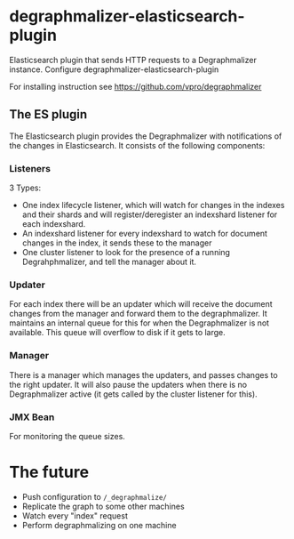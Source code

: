 degraphmalizer-elasticsearch-plugin
===================================

Elasticsearch plugin that sends HTTP requests to a Degraphmalizer instance.
Configure degraphmalizer-elasticsearch-plugin

For installing instruction see https://github.com/vpro/degraphmalizer


## The ES plugin

The Elasticsearch plugin provides the Degraphmalizer with notifications of the changes in Elasticsearch.
It consists of the following components:

### Listeners

3 Types:
- One index lifecycle listener, which will watch for changes in the indexes and their shards and will register/deregister an indexshard listener for each indexshard.
- An indexshard listener for every indexshard to watch for document changes in the index, it sends these to the manager
- One cluster listener to look for the presence of a running Degrahphmalizer, and tell the manager about it.

### Updater

For each index there will be an updater which will receive the document changes from the manager and forward them
to the degraphmalizer. It maintains an internal queue for this for when the Degraphmalizer is not available. This queue will overflow
to disk if it gets to large.

### Manager

There is a manager which manages the updaters, and passes changes to the right updater. It will also pause the updaters when
there is no Degraphmalizer active (it gets called by the cluster listener for this).

### JMX Bean

For monitoring the queue sizes.

# The future
- Push configuration to `/_degraphmalize/`
- Replicate the graph to some other machines
- Watch every "index" request
- Perform degraphmalizing on one machine


